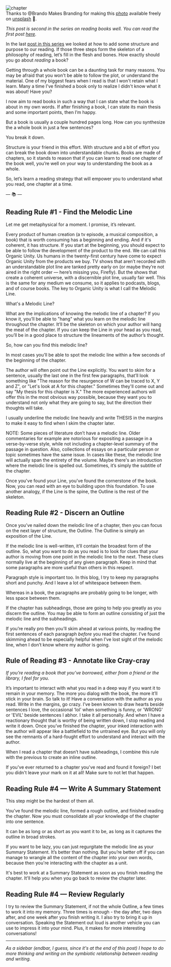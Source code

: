 <div className="postImageContainer"><img src="/blogpost/open-book.jpg" className="wideNonMovingPostimage" alt="chapter" title="nice Summary Statement, bro" /></div>
<div className="captionText">Thanks to @Brando Makes Branding for making this <a href="https://unsplash.com/photos/PjhOkwN0ruY?utm_source=twitter&utm_medium=referral&utm_content=creditShareLink" target="_blank">photo</a> available freely on <a href="https://www.unsplash.com" target="_blank">unsplash</a> 🎁.</div>

_This post is second in the series on reading books well. You can read the first post <a href="/blog/18/up-your-2021-reading-with-evernote-and-tomatoes">here</a>._

In the last <a href="evernote-and-tomatoes">post in this series</a> we looked at how to add some structure and purpose to our reading. If those three steps form the skeleton of a philosophy of reading, let’s fill in the flesh and bones. How exactly should you go about _reading_ a book?

Getting through a whole book can be a daunting task for many reasons. You may be afraid that you won't be able to follow the plot, or understand the material. One of my biggest fears when I read is that I won't retain what I learn. Many a time I've finished a book only to realize I didn't know what it was about! Have you?

I now aim to read books in such a way that I can state what the book is about in my own words. If after finishing a book, I can state its main thesis and some important points, then I’m happy.

But a book is usually a couple hundred pages long. How can you synthesize the a whole book in just a few sentences? 

You break it down.

Structure is your friend in this effort. With structure and a bit of effort you can break the book down into understandable chunks.  Books are made of chapters, so it stands to reason that if you can learn to read one chapter of the book well, you’re well on your way to understanding the book as a whole.

So, let’s learn a reading strategy that will empower you to understand what you read, one chapter at a time.

<div className="centeredText">— 📚 —</div>

## Reading Rule #1 - Find the Melodic Line 

Let me get metaphysical for a moment. I promise, it’s relevant. 

Every product of human creation (a tv episode, a musical composition, a book) that is worth consuming has a beginning and ending. And if it's coherent, it has structure. If you start at the beginning, you should expect to be able to follow the development of the product to the end. We can call this Organic Unity. Us humans in the twenty-first century have come to expect Organic Unity from the products we buy. TV shows that aren’t recorded with an understandable plot line are tanked pretty early on (or maybe they’re not aired in the right order — here’s missing you, Firefly). But the shows that create a coherent universe, with a discernible plot line, usually fair well. This is the same for any medium we consume, so it applies to podcasts, blogs, and of course books. The key to Organic Unity is what I call the Melodic Line.

What's a Melodic Line? 

What are the implications of knowing the melodic line of a chapter? If you know it, you’ll be able to "hang" what you learn on the melodic line throughout the chapter. It’ll be the skeleton on which your author will hang the meat of the chapter. If you can keep the Line in your head as you read, you’ll be in a good place to structure the lineaments of the author’s thought. 

So, how can you find this melodic line?

In most cases you’ll be able to spot the melodic line within a few seconds of the beginning of the chapter.

The author will often point out the Line explicitly. You want to skim for a sentence, usually the last one in the first few paragraphs, that’ll look something like "The reason for the resurgence of W can be traced to X, Y and Z", or "Let's look at A for this chapter."  Sometimes they'll come out and say "My thesis for this chapter is X." The more experienced authors will offer this in the most obvious way possible, because they want you to understand not only what they are going to say, but the direction their thoughts will take.

I usually underline the melodic line heavily and write THESIS in the margins to make it easy to find when I skim the chapter later. 

NOTE: Some pieces of literature don’t have a melodic line. Older commentaries for example are notorious for expositing a passage in a verse-by-verse style, while not including a chapter-level summary of the passage in question. Also, collections of essays on a particular person or topic sometimes have the same issue. In cases like these, the melodic line will actually span the entirety of the volume. Maybe there's an introduction where the melodic line is spelled out. Sometimes, it’s simply the subtitle of the chapter.

Once you've found your Line, you've found the cornerstone of the book. Now, you can read with an eye to building upon this foundation. To use another analogy, if the Line is the spine, the Outline is the rest of the skeleton.

## Reading Rule #2 - Discern an Outline

Once you’ve nailed down the melodic line of a chapter, then you can focus on the next layer of structure, the Outline. The Outline is simply an exposition of the Line.

If the melodic line is well-written, it’ll contain the broadest form of the outline. So, what you want to do as you read is to look for clues that your author is moving from one point in the melodic line to the next. These clues normally live at the beginning of any given paragraph. Keep in mind that some paragraphs are more useful than others in this respect.

Paragraph style is important too. In this blog, I try to keep my paragraphs short and punchy. And I leave a lot of whitespace between them. 

Whereas in a book, the paragraphs are probably going to be longer, with less space between them.

If the chapter has subheadings, those are going to help you greatly as you discern the outline. You may be able to form an outline consisting of just the melodic line and the subheadings.

If you’re really pro then you’ll skim ahead at various points, by reading the first sentences of each paragraph _before_ you read the chapter. I’ve found skimming ahead to be especially helpful when I’ve lost sight of the melodic line, when I don’t know where my author is going.

## Rule of Reading #3 - Annotate like Cray-cray

_If you’re reading a book that you’ve borrowed, either from a friend or the library, I feel for you._

It’s important to interact with what you read in a deep way if you want it to remain in your memory. The more you dialog with the book, the more it’ll stick in your brain. So talk to it! Have a conversation with the author as you read. Write in the margins, go crazy. I’ve been known to draw hearts beside sentences I love, the occasional ‘lol’ when something is funny, or 'WRONG' or 'EVIL' beside sentences I abhor. I take it all personally. And when I have a reactionary thought that is worthy of being written down, I stop reading and write it down. Once you’ve finished the chapter, your inked interaction with the author will appear like a battlefield to the untrained eye. But you will only see the remnants of a hard-fought effort to understand and interact with the author.

When I read a chapter that doesn’t have subheadings, I combine this rule with the previous to create an inline outline.

If you've ever returned to a chapter you've read and found it foreign? I bet you didn't leave your mark on it at all! Make sure to not let that happen. 

## Reading Rule #4 — Write A Summary Statement

This step might be the hardest of them all. 

You’ve found the melodic line, formed a rough outline, and finished reading the chapter. Now you must consolidate all your knowledge of the chapter into one sentence.

It can be as long or as short as you want it to be, as long as it captures the outline in broad strokes.

If you want to be lazy, you can just regurgitate the melodic line as your Summary Statement. It’s better than nothing. But you’re better off if you can manage to wrangle all the content of the chapter into your own words, because then you're interacting with the chapter as a unit. 

It's best to work at a Summary Statement as soon as you finish reading the chapter. It'll help you when you go back to review the chapter later.

## Reading Rule #4 — Review Regularly

I try to review the Summary Statement, if not the whole Outline, a few times to work it into my memory. Three times is enough - the day after, two days after, and one week after you finish writing it. I also try to bring it up in conversation. Speaking the Statement out loud is another vehicle you can use to impress it into your mind. Plus, it makes for more interesting conversations!


----
_As a sidebar (endbar, I guess, since it's at the end of this post) I hope to do more thinking and writing on the symbiotic relationship between reading and writing._